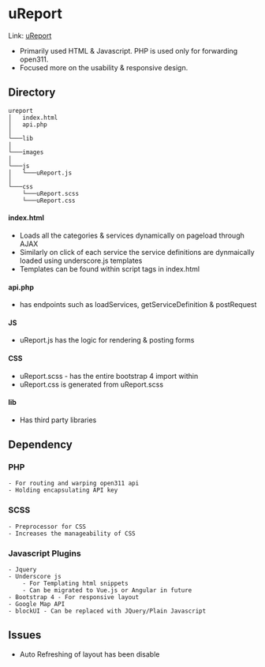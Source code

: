 # uReport
Link: [uReport](http://ella.ils.indiana.edu/~jeffravi/uReport/)
- Primarily used HTML & Javascript. PHP is used only for forwarding open311.
- Focused more on the usability & responsive design.

## Directory
```
ureport
│   index.html
│   api.php
│   
└───lib 
│
└───images
│
└───js 
│   └───uReport.js
│
└───css
    └───uReport.scss
    └───uReport.css

```
#### index.html 
- Loads all the categories & services dynamically on pageload through AJAX
- Similarly on click of each service the service definitions are dynmaically loaded using underscore.js templates
- Templates can be found within script tags in index.html
#### api.php
- has endpoints such as loadServices, getServiceDefinition & postRequest
#### JS
- uReport.js has the logic for rendering & posting forms
#### CSS 
- uReport.scss - has the entire bootstrap 4 import within
- uReport.css is generated from uReport.scss 
#### lib
- Has third party libraries

## Dependency
### PHP 
    - For routing and warping open311 api
    - Holding encapsulating API key 
### SCSS
    - Preprocessor for CSS 
    - Increases the manageability of CSS 
### Javascript Plugins
    - Jquery
    - Underscore js 
        - For Templating html snippets
        - Can be migrated to Vue.js or Angular in future
    - Bootstrap 4 - For responsive layout
    - Google Map API
    - blockUI - Can be replaced with JQuery/Plain Javascript
    
## Issues
- Auto Refreshing of layout has been disable 